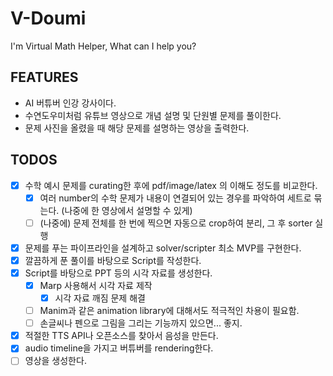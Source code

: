 # V-Doumi

I'm Virtual Math Helper, What can I help you?

## FEATURES

-   AI 버튜버 인강 강사이다.
-   수연도우미처럼 유튜브 영상으로 개념 설명 및 단원별 문제를 풀이한다.
-   문제 사진을 올렸을 때 해당 문제를 설명하는 영상을 출력한다.

## TODOS

-   [x] 수학 예시 문제를 curating한 후에 pdf/image/latex 의 이해도 정도를 비교한다.
    -   [x] 여러 number의 수학 문제가 내용이 연결되어 있는 경우를 파악하여 세트로 묶는다. (나중에 한 영상에서 설명할 수 있게)
    -   [ ] (나중에) 문제 전체를 한 번에 찍으면 자동으로 crop하여 분리, 그 후 sorter 실행
-   [x] 문제를 푸는 파이프라인을 설계하고 solver/scripter 최소 MVP를 구현한다.
-   [x] 깔끔하게 푼 풀이를 바탕으로 Script를 작성한다.
-   [x] Script를 바탕으로 PPT 등의 시각 자료를 생성한다.
    -   [x] Marp 사용해서 시각 자료 제작
        -   [x] 시각 자료 깨짐 문제 해결
    -   [ ] Manim과 같은 animation library에 대해서도 적극적인 차용이 필요함.
    -   [ ] 손글씨나 펜으로 그림을 그리는 기능까지 있으면... 좋지.
-   [x] 적절한 TTS API나 오픈소스를 찾아서 음성을 만든다.
-   [x] audio timeline을 가지고 버튜버를 rendering한다.
-   [ ] 영상을 생성한다.
